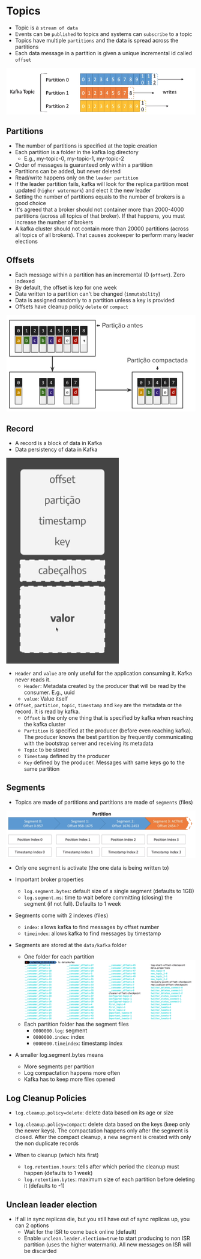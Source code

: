 # Topics

- Topic is a `stream of data`
- Events can be `published` to topics and systems can `subscribe` to a topic
- Topics have multiple `partitions` and the data is spread across the partitions
- Each data message in a partition is given a unique incremental id called `offset`

![Partitions](./images/partitions.png)

## Partitions

- The number of partitions is specified at the topic creation
- Each partition is a folder in the kafka log directory
  - E.g., my-topic-0, my-topic-1, my-topic-2
- Order of messages is guaranteed only within a partition
- Partitions can be added, but never deleted
- Read/write happens only on the `leader partition`
- If the leader partition fails, kafka will look for the replica partition most updated (`higher watermark`) and elect it the new leader
- Setting the number of partitions equals to the number of brokers is a good choice
- It's agreed that a broker should not container more than 2000-4000 partitions (across all topics of that broker). If that happens, you must increase the number of brokers
- A kafka cluster should not contain more than 20000 partitions (across all topics of all brokers). That causes zookeeper to perform many leader elections

## Offsets

- Each message within a partition has an incremental ID (`offset`). Zero indexed
- By default, the offset is kep for one week
- Data written to a partition can't be changed (`immutability`)
- Data is assigned randomly to a partition unless a key is provided
- Offsets have cleanup policy `delete` or `compact`

![Compactation Policy](./images/compactation-policy.png)

## Record

- A record is a block of data in Kafka
- Data persistency of data in Kafka

![Record](./images/record.png)

- `Header` and `value` are only useful for the application consuming it. Kafka never reads it.
  - `Header`: Metadata created by the producer that will be read by the consumer. E.g., uuid
  - `value`: Value itself
- `Offset`, `partition`, `topic`, `timestamp` and `key` are the metadata or the record. It is read by kafka.
  - `Offset` is the only one thing that is specified by kafka when reaching the kafka cluster
  - `Partition` is specified at the producer (before even reaching kafka). The producer knows the best partition by frequently communicating with the bootstrap server and receiving its metadata
  - `Topic` to be stored
  - `Timestamp` defined by the producer
  - `Key` defined by the producer. Messages with same keys go to the same partition

## Segments

- Topics are made of partitions and partitions are made of `segments` (files)

![Segments](./images/segments.png)

- Only one segment is activate (the one data is being written to)

- Important broker properties

  - `log.segment.bytes`: default size of a single segment (defaults to 1GB)
  - `log.segment.ms`: time to wait before committing (closing) the segment (if not full). Defaults to 1 week

- Segments come with 2 indexes (files)

  - `index`: allows kafka to find messages by offset number
  - `timeindex`: allows kafka to find messages by timestamp

- Segments are stored at the `data/kafka` folder

  - One folder for each partition
    ![Partition folders](./images/partition-folders.png)
  - Each partition folder has the segment files
    - `0000000.log`: segment
    - `0000000.index`: index
    - `0000000.timeindex`: timestamp index

- A smaller log.segment.bytes means
  - More segments per partition
  - Log compactation happens more often
  - Kafka has to keep more files opened

## Log Cleanup Policies

- `log.cleanup.policy=delete`: delete data based on its age or size
- `log.cleanup.policy=compact`: delete data based on the keys (keep only the newer keys). The compactation happens only after the segment is closed. After the compact cleanup, a new segment is created with only the non duplicate records

- When to cleanup (which hits first)
  - `log.retention.hours`: tells after which period the cleanup must happen (defaults to 1 week)
  - `log.retention.bytes`: maximum size of each partition before deleting it (defaults to -1)

## Unclean leader election

- If all in sync replicas die, but you still have out of sync replicas up, you can 2 options
  - Wait for the ISR to come back online (default)
  - Enable `unclean.leader.election=true` to start producing to non ISR partition (uses the higher watermark). All new messages on ISR will be discarded
